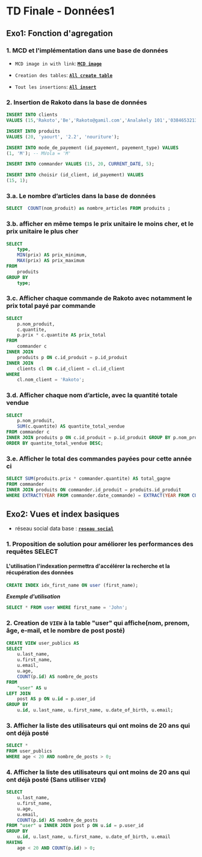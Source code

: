 # TD Finale - Données1

## Exo1: Fonction d'agregation

### 1. MCD et l'implémentation dans une base de données

- ``MCD image in with link``: [**``MCD image``**](https://github.com/Ranto-creat/TD-Final-Donn-es1/blob/main/MCD.png)

- ``Creation des tables``: [**``All create table``**](https://github.com/Ranto-creat/TD-Final-Don-es1/blob/main/All_create_table.sql)

- ``Tout les insertions``: [**``All insert``**](https://github.com/Ranto-creat/TD-Final-Don-es1/blob/main/All_insert.sql)

### 2. Insertion de Rakoto dans la base de données

````sql
INSERT INTO clients
VALUES (15,'Rakoto','Be','Rakoto@gamil.com','Analakely 101','0384653213','Rakoto');
````

````sql
INSERT INTO produits
VALUES (20, 'yaourt', '2.2', 'nouriture');
````

````sql
INSERT INTO mode_de_payement (id_payement, payement_type) VALUES
(1, 'M'); -- MVola = 'M'
````

````sql
INSERT INTO commander VALUES (15, 20, CURRENT_DATE, 5);
````

````sql
INSERT INTO choisir (id_client, id_payement) VALUES
(15, 1);
````

### 3.a. Le nombre d’articles dans la base de données

````sql
SELECT  COUNT(nom_produit) as nombre_articles FROM produits ;
````

### 3.b. afficher en même temps le prix unitaire le moins cher, et le prix unitaire le plus cher

````sql
SELECT 
    type,
    MIN(prix) AS prix_minimum,
    MAX(prix) AS prix_maximum
FROM 
    produits
GROUP BY 
    type;
````

### 3.c. Afficher chaque commande de Rakoto avec notamment le prix total payé par commande

````sql
SELECT 
    p.nom_produit,
    c.quantite,
    p.prix * c.quantite AS prix_total
FROM 
    commander c
INNER JOIN 
    produits p ON c.id_produit = p.id_produit
INNER JOIN 
    clients cl ON c.id_client = cl.id_client
WHERE 
    cl.nom_client = 'Rakoto';
````

### 3.d. Afficher chaque nom d’article, avec la quantité totale vendue

````sql
SELECT 
    p.nom_produit,
    SUM(c.quantite) AS quantite_total_vendue
FROM commander c
INNER JOIN produits p ON c.id_produit = p.id_produit GROUP BY p.nom_produit
ORDER BY quantite_total_vendue DESC;
````

### 3.e. Afficher le total des commandes payées pour cette année ci

````sql
SELECT SUM(produits.prix * commander.quantite) AS total_gagne
FROM commander
INNER JOIN produits ON commander.id_produit = produits.id_produit
WHERE EXTRACT(YEAR FROM commander.date_commande) = EXTRACT(YEAR FROM CURRENT_DATE);
````

## Exo2: Vues et index basiques

- réseau social data base : [**``reseau social``**](https://github.com/Ranto-creat/TD-Final-Don-es1/blob/main/database_reseau.sql)

### 1. Proposition de  solution pour améliorer les performances des requêtes SELECT

#### L'utilisation l'indexation permettra d'accélérer la recherche et la récupération des données

````sql
CREATE INDEX idx_first_name ON user (first_name);
````

***Exemple d'utilisation***

````sql
SELECT * FROM user WHERE first_name = 'John';
````

### 2. Creation de ``VIEW`` à la table "user" qui affiche(nom, prenom, âge, e-mail, et le nombre de post posté)

````sql
CREATE VIEW user_publics AS
SELECT 
    u.last_name,
    u.first_name,
    u.email,
    u.age,
    COUNT(p.id) AS nombre_de_posts
FROM 
    "user" AS u
LEFT JOIN 
    post AS p ON u.id = p.user_id
GROUP BY 
    u.id, u.last_name, u.first_name, u.date_of_birth, u.email;
````

### 3. Afficher la liste des utilisateurs qui ont moins de 20 ans qui ont déjà posté

````sql
SELECT *
FROM user_publics
WHERE age < 20 AND nombre_de_posts > 0;
````

### 4. Afficher la liste des utilisateurs qui ont moins de 20 ans qui ont déjà posté (Sans utiliser ``VIEW``)

````sql
SELECT 
    u.last_name,
    u.first_name,
    u.age,
    u.email,
    COUNT(p.id) AS nombre_de_posts
FROM "user" u INNER JOIN post p ON u.id = p.user_id
GROUP BY 
    u.id, u.last_name, u.first_name, u.date_of_birth, u.email
HAVING 
    age < 20 AND COUNT(p.id) > 0;
````
